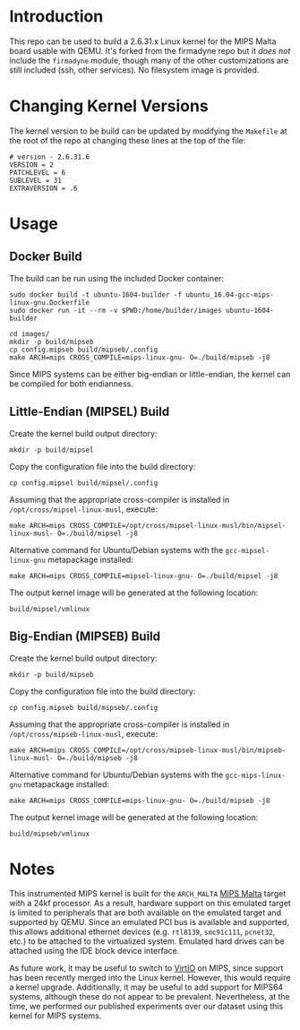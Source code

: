 
Introduction
============
This repo can be used to build a 2.6.31.x Linux kernel for the MIPS Malta board usable with QEMU.
It's forked from the firmadyne repo but it _does not_ include the `firmadyne` module, though many of
the other customizations are still included (ssh, other services). No filesystem image is provided.

Changing Kernel Versions
============

The kernel version to be build can be updated by modifying the `Makefile` at the root of the repo at
changing these lines at the top of the file:

```
# version - 2.6.31.6
VERSION = 2
PATCHLEVEL = 6
SUBLEVEL = 31
EXTRAVERSION = .6
```

Usage
=====

Docker Build
------------

The build can be run using the included Docker container:
```
sudo docker build -t ubuntu-1604-builder -f ubuntu_16.04-gcc-mips-linux-gnu.Dockerfile
sudo docker run -it --rm -v $PWD:/home/builder/images ubuntu-1604-builder

cd images/
mkdir -p build/mipseb
cp config.mipseb build/mipseb/.config
make ARCH=mips CROSS_COMPILE=mips-linux-gnu- O=./build/mipseb -j8
```

Since MIPS systems can be either big-endian or little-endian, the kernel
can be compiled for both endianness.

Little-Endian (MIPSEL) Build
----------------------

Create the kernel build output directory:

`mkdir -p build/mipsel`

Copy the configuration file into the build directory:

`cp config.mipsel build/mipsel/.config`

Assuming that the appropriate cross-compiler is installed in `/opt/cross/mipsel-linux-musl`, execute:

`make ARCH=mips CROSS_COMPILE=/opt/cross/mipsel-linux-musl/bin/mipsel-linux-musl- O=./build/mipsel -j8`

Alternative command for Ubuntu/Debian systems with the `gcc-mipsel-linux-gnu` metapackage installed:

`make ARCH=mips CROSS_COMPILE=mipsel-linux-gnu- O=./build/mipsel -j8`

The output kernel image will be generated at the following location:

`build/mipsel/vmlinux`


Big-Endian (MIPSEB) Build
-------------------

Create the kernel build output directory:

`mkdir -p build/mipseb`

Copy the configuration file into the build directory:

`cp config.mipseb build/mipseb/.config`

Assuming that the appropriate cross-compiler is installed in `/opt/cross/mipseb-linux-musl`, execute:

`make ARCH=mips CROSS_COMPILE=/opt/cross/mipseb-linux-musl/bin/mipseb-linux-musl- O=./build/mipseb -j8`

Alternative command for Ubuntu/Debian systems with the `gcc-mips-linux-gnu` metapackage installed:

`make ARCH=mips CROSS_COMPILE=mips-linux-gnu- O=./build/mipseb -j8`

The output kernel image will be generated at the following location:

`build/mipseb/vmlinux`

Notes
=====

This instrumented MIPS kernel is built for the `ARCH_MALTA`
[MIPS Malta](http://wiki.qemu.org/download/qemu-doc.html#MIPS-System-emulator)
target with a 24kf processor. As a result, hardware support on this
emulated target is limited to peripherals that are both available on the
emulated target and supported by QEMU. Since an emulated PCI bus is available
and supported, this allows additional ethernet devices (e.g. `rtl8139`, 
`smc91c111`, `pcnet32`, etc.) to be attached to the virtualized system. 
Emulated hard drives can be attached using the IDE block device interface.

As future work, it may be useful to switch to
[VirtIO](http://wiki.libvirt.org/page/Virtio) on MIPS, since support has been
recently merged into the Linux kernel. However, this would require a kernel
upgrade. Additionally, it may be useful to add support for MIPS64 systems,
although these do not appear to be prevalent. Nevertheless, at the time, we
performed our published experiments over our dataset using this kernel for
MIPS systems.

